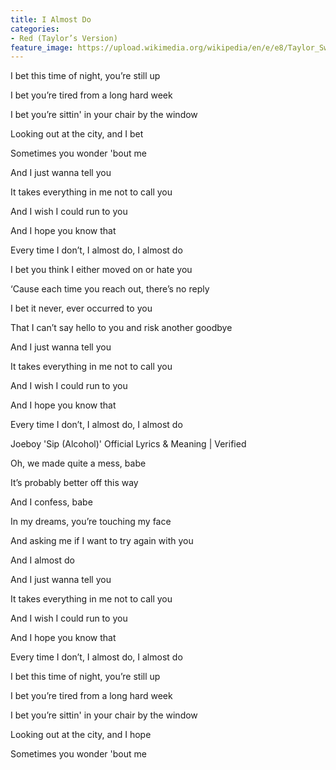 ```yaml
---
title: I Almost Do
categories:
- Red (Taylor’s Version)
feature_image: https://upload.wikimedia.org/wikipedia/en/e/e8/Taylor_Swift_-_Red.png
--- 
```

I bet this time of night, you’re still up

I bet you’re tired from a long hard week

I bet you’re sittin' in your chair by the window

Looking out at the city, and I bet

Sometimes you wonder 'bout me

And I just wanna tell you

It takes everything in me not to call you

And I wish I could run to you

And I hope you know that

Every time I don’t, I almost do, I almost do

I bet you think I either moved on or hate you

‘Cause each time you reach out, there’s no reply

I bet it never, ever occurred to you

That I can’t say hello to you and risk another goodbye

And I just wanna tell you

It takes everything in me not to call you

And I wish I could run to you

And I hope you know that

Every time I don’t, I almost do, I almost do

Joeboy 'Sip (Alcohol)' Official Lyrics & Meaning | Verified

Oh, we made quite a mess, babe

It’s probably better off this way

And I confess, babe

In my dreams, you’re touching my face

And asking me if I want to try again with you

And I almost do

And I just wanna tell you

It takes everything in me not to call you

And I wish I could run to you

And I hope you know that

Every time I don’t, I almost do, I almost do

I bet this time of night, you’re still up

I bet you’re tired from a long hard week

I bet you’re sittin' in your chair by the window

Looking out at the city, and I hope

Sometimes you wonder 'bout me